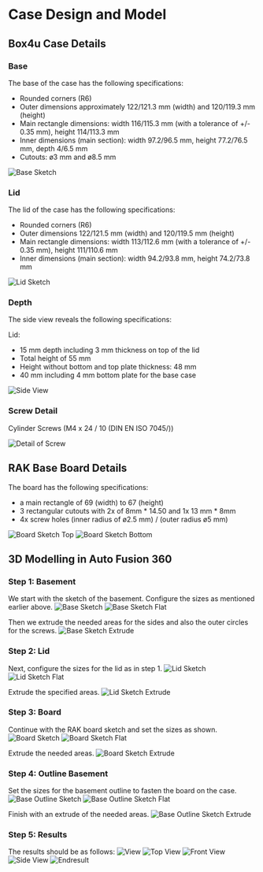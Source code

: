 # Case Design and Model

## Box4u Case Details

### Base

The base of the case has the following specifications:
- Rounded corners (R6)
- Outer dimensions approximately 122/121.3 mm (width) and 120/119.3 mm (height)
- Main rectangle dimensions: width 116/115.3 mm (with a tolerance of +/- 0.35 mm), height 114/113.3 mm
- Inner dimensions (main section): width 97.2/96.5 mm, height 77.2/76.5 mm, depth 4/6.5 mm
- Cutouts: ø3 mm and ø8.5 mm

![Base Sketch](./case_box4u/base.png)

### Lid

The lid of the case has the following specifications:
- Rounded corners (R6)
- Outer dimensions 122/121.5 mm (width) and 120/119.5 mm (height)
- Main rectangle dimensions: width 113/112.6 mm (with a tolerance of +/- 0.35 mm), height 111/110.6 mm
- Inner dimensions (main section): width 94.2/93.8 mm, height 74.2/73.8 mm

![Lid Sketch](./case_box4u/lid.png)

### Depth

The side view reveals the following specifications:

Lid:
- 15 mm depth including 3 mm thickness on top of the lid
- Total height of 55 mm
- Height without bottom and top plate thickness: 48 mm
- 40 mm including 4 mm bottom plate for the base case

![Side View](./case_box4u/side.png)

### Screw Detail

Cylinder Screws (M4 x 24 / 10 (DIN EN ISO 7045/))

![Detail of Screw](./case_box4u/screw.png)

## RAK Base Board Details

The board has the following specifications:
- a main rectangle of 69 (width) to 67 (height)
- 3 rectangular cutouts with 2x of 8mm * 14.50 and 1x 13 mm * 8mm
- 4x screw holes (inner radius of ø2.5 mm) / (outer radius ø5 mm)

![Board Sketch Top](./pcb_board/top.png)
![Board Sketch Bottom](./pcb_board/bottom.png)

## 3D Modelling in Auto Fusion 360

### Step 1: Basement

We start with the sketch of the basement.
Configure the sizes as mentioned earlier above.
![Base Sketch](./case/base_sketch.png)
![Base Sketch Flat](./case/base_sketch_flat.png)

Then we extrude the needed areas for the sides and also the outer circles for the screws.
![Base Sketch Extrude](./case/base_sketch_extrude.png)

### Step 2: Lid

Next, configure the sizes for the lid as in step 1.
![Lid Sketch](./case/lid_sketch.png)
![Lid Sketch Flat](./case/lid_sketch_flat.png)

Extrude the specified areas.
![Lid Sketch Extrude](./case/lid_sketch_extrude.png)

### Step 3: Board

Continue with the RAK board sketch and set the sizes as shown.
![Board Sketch](./case/board_sketch.png)
![Board Sketch Flat](./case/board_sketch_flat.png)

Extrude the needed areas.
![Board Sketch Extrude](./case/board_sketch_extrude.png)

### Step 4: Outline Basement

Set the sizes for the basement outline to fasten the board on the case.
![Base Outline Sketch](./case/base_outline_sketch.png)
![Base Outline Sketch Flat](./case/base_outline_sketch_flat.png)

Finish with an extrude of the needed areas.
![Base Outline Sketch Extrude](./case/base_outline_sketch_extrude.png)

### Step 5: Results

The results should be as follows:
![View](./case/view1.png)
![Top View](./case/view_top.png)
![Front View](./case/view_front.png)
![Side View](./case/view_side.png)
![Endresult](./case/case.png)
